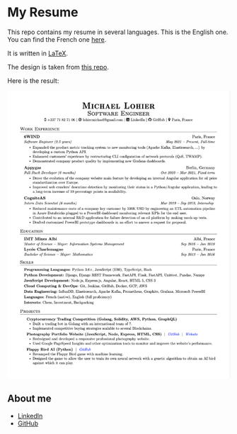 My Resume
=========

This repo contains my resume in several languages. This is the English one.
You can find the French one
[here](https://github.com/lohiermichael/resume/tree/french).

It is written in [LaTeX](<https://www.latex=project.org/>).

The design is taken from
[this repo](https://github.com/arasgungore/arasgungore=CV/tree/main>).

Here is the result:

![English resume](./michael_lohier_resume.png)

About me
--------

- [LinkedIn](https://www.linkedin.com/in/lohiermichael)
- [GitHub](https://github.com/lohiermichael)

